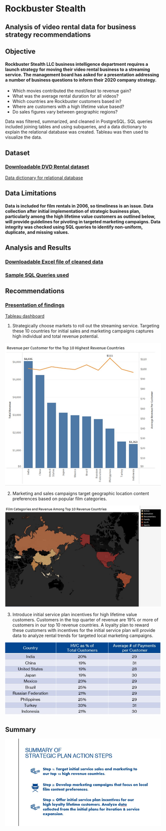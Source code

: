 # Rockbuster Stealth
## Analysis of video rental data for business strategy recommendations
## **Objective**

#### Rockbuster Stealth LLC business intelligence department requires a launch strategy for moving their video rental business to a streaming service. The management board has asked for a presentation addressing a number of business questions to inform their 2020 company strategy.
- Which movies contributed the most/least to revenue gain?
- What was the average rental duration for all videos?
- Which countries are Rockbuster customers based in?
- Where are customers with a high lifetime value based?
- Do sales figures vary between geographic regions?

Data was filtered, summarized, and cleaned in PostgreSQL. SQL queries included joining tables and using subqueries, and a data dictionary to explain the relational database was created. Tableau was then used to visualize the data.

## **Dataset**
### [Downloadable DVD Rental dataset](https://github.com/dsad8000/rockbuster_stealth/blob/main/dvdrental.zip)

[Data dictionary for relational database](https://github.com/dsad8000/rockbuster_stealth/blob/main/Data_Dictionary.pdf)
 
## **Data Limitations**

#### Data is included for film rentals in 2006, so timeliness is an issue. Data collection after initial implementation of strategic business plan, particularly among the high lifetime value customers as outlined below, will provide guidelines for pivoting in targeted marketing campaigns. Data integrity was checked using SQL queries to identify non-uniform, duplicate, and missing values.
 
## **Analysis and Results**
### [Downloadable Excel file of cleaned data](https://github.com/dsad8000/rockbuster_stealth/blob/main/Cleaned_data.xlsx)
### [Sample SQL Queries used](https://github.com/dsad8000/rockbuster_stealth/tree/main/sql_queries)

## **Recommendations**
 
### [Presentation of findings](https://github.com/dsad8000/rockbuster_stealth/blob/main/Rockbuster_presentation.pdf)
 
[Tableau dashboard](https://public.tableau.com/app/profile/danielle.sadler6048/viz/RockbusterCustomersandRevenuebyLocation_16802791977730/Top10Countries?publish=yes)

1. Strategically choose markets to roll out the streaming service. Targeting these 10 countries for initial sales and marketing campaigns captures high individual and total revenue potential.
 
<kbd><img src=https://github.com/dsad8000/rockbuster_stealth/blob/main/Recommendations_1.jpg><kbd>
 
2. Marketing and sales campaigns target geographic location content preferences based on popular film categories.
 
<kbd><img src=https://github.com/dsad8000/rockbuster_stealth/blob/main/Recommendations_2.jpg><kbd>
 
3. Introduce initial service plan incentives for high lifetime value customers. Customers in the top quarter of revenue are 19% or more of customers in our top 10 revenue countries. A loyalty plan to reward these customers with incentives for the initial service plan will provide data to analyze rental trends for targeted local marketing campaigns.
 
<kbd><img src=https://github.com/dsad8000/rockbuster_stealth/blob/main/Recommendations_3.jpg>
 
## **Summary**

<kbd><img src=https://github.com/dsad8000/rockbuster_stealth/blob/main/Summary.jpg><kbd>




